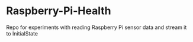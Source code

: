 # Raspberry-Pi-Health
Repo for experiments with reading Raspberry Pi sensor data and stream it to InitialState
